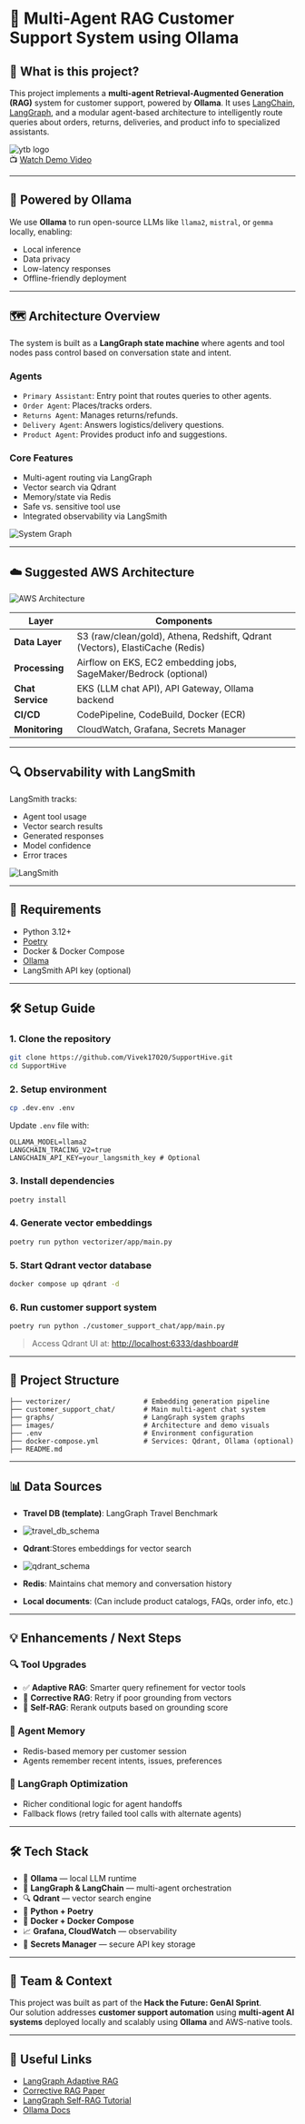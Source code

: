 # 🧠 Multi-Agent RAG Customer Support System using Ollama

## 🚀 What is this project?

This project implements a **multi-agent Retrieval-Augmented Generation (RAG)** system for customer support, powered by **Ollama**. It uses [LangChain](https://www.langchain.com/), [LangGraph](https://github.com/langchain-ai/langgraph), and a modular agent-based architecture to intelligently route queries about orders, returns, deliveries, and product info to specialized assistants.

![ytb logo](./images/ytb.png)  
📺 [Watch Demo Video](https://youtu.be/mPBYvSJuN8Q?si=TGmtyp-XK5O5xQV7)

---

## 🧠 Powered by Ollama

We use **Ollama** to run open-source LLMs like `llama2`, `mistral`, or `gemma` locally, enabling:
- Local inference
- Data privacy
- Low-latency responses
- Offline-friendly deployment

---

## 🗺️ Architecture Overview

The system is built as a **LangGraph state machine** where agents and tool nodes pass control based on conversation state and intent.

### Agents

- `Primary Assistant`: Entry point that routes queries to other agents.
- `Order Agent`: Places/tracks orders.
- `Returns Agent`: Manages returns/refunds.
- `Delivery Agent`: Answers logistics/delivery questions.
- `Product Agent`: Provides product info and suggestions.

### Core Features

- Multi-agent routing via LangGraph
- Vector search via Qdrant
- Memory/state via Redis
- Safe vs. sensitive tool use
- Integrated observability via LangSmith

![System Graph](./graphs/multi-agent-rag-system-graph.png)

---

## ☁️ Suggested AWS Architecture

![AWS Architecture](./images/multi_agent_rag_system_architecture_aws.png)

| Layer            | Components                                                                 |
|------------------|-----------------------------------------------------------------------------|
| **Data Layer**   | S3 (raw/clean/gold), Athena, Redshift, Qdrant (Vectors), ElastiCache (Redis) |
| **Processing**   | Airflow on EKS, EC2 embedding jobs, SageMaker/Bedrock (optional)            |
| **Chat Service** | EKS (LLM chat API), API Gateway, Ollama backend                             |
| **CI/CD**        | CodePipeline, CodeBuild, Docker (ECR)                                       |
| **Monitoring**   | CloudWatch, Grafana, Secrets Manager                                        |

---

## 🔍 Observability with LangSmith

LangSmith tracks:
- Agent tool usage
- Vector search results
- Generated responses
- Model confidence
- Error traces

![LangSmith](./images/langsmith.gif)

---

## 🧪 Requirements

- Python 3.12+
- [Poetry](https://python-poetry.org/docs/#installation)
- Docker & Docker Compose
- [Ollama](https://ollama.com/)
- LangSmith API key (optional)

---

## 🛠️ Setup Guide

### 1. Clone the repository
```bash
git clone https://github.com/Vivek17020/SupportHive.git
cd SupportHive
```

### 2. Setup environment
```bash
cp .dev.env .env
```

Update `.env` file with:
```env
OLLAMA_MODEL=llama2
LANGCHAIN_TRACING_V2=true
LANGCHAIN_API_KEY=your_langsmith_key # Optional
```

### 3. Install dependencies
```bash
poetry install
```

### 4. Generate vector embeddings
```bash
poetry run python vectorizer/app/main.py
```

### 5. Start Qdrant vector database
```bash
docker compose up qdrant -d
```

### 6. Run customer support system
```bash
poetry run python ./customer_support_chat/app/main.py
```

> Access Qdrant UI at: [http://localhost:6333/dashboard#](http://localhost:6333/dashboard#)

---

## 🧾 Project Structure

```text
├── vectorizer/                  # Embedding generation pipeline
├── customer_support_chat/       # Main multi-agent chat system
├── graphs/                      # LangGraph system graphs
├── images/                      # Architecture and demo visuals
├── .env                         # Environment configuration
├── docker-compose.yml           # Services: Qdrant, Ollama (optional)
├── README.md
```

---

## 📊 Data Sources

- **Travel DB (template)**: LangGraph Travel Benchmark
- ![travel_db_schema](https://github.com/user-attachments/assets/95f26921-c3b5-49ae-84c0-f6c1b4252e71)

- **Qdrant**:Stores embeddings for vector search
-  ![qdrant_schema](https://github.com/user-attachments/assets/0b427aef-ccb3-404d-bc60-1666f20e6a2a)
- **Redis**: Maintains chat memory and conversation history
- **Local documents**: (Can include product catalogs, FAQs, order info, etc.)

---

## 💡 Enhancements / Next Steps

### 🔍 Tool Upgrades
- ✅ **Adaptive RAG**: Smarter query refinement for vector tools
- 🔄 **Corrective RAG**: Retry if poor grounding from vectors
- 🧠 **Self-RAG**: Rerank outputs based on grounding score

### 🧠 Agent Memory
- Redis-based memory per customer session
- Agents remember recent intents, issues, preferences

### 🤖 LangGraph Optimization
- Richer conditional logic for agent handoffs
- Fallback flows (retry failed tool calls with alternate agents)

---

## 🛠️ Tech Stack

- 🧠 **Ollama** — local LLM runtime
- 🔗 **LangGraph & LangChain** — multi-agent orchestration
- 🔍 **Qdrant** — vector search engine
- 🐍 **Python + Poetry**
- 🐳 **Docker + Docker Compose**
- 📈 **Grafana, CloudWatch** — observability
- 🔐 **Secrets Manager** — secure API key storage

---

## 👥 Team & Context

This project was built as part of the **Hack the Future: GenAI Sprint**.  
Our solution addresses **customer support automation** using **multi-agent AI systems** deployed locally and scalably using **Ollama** and AWS-native tools.

---

## 📎 Useful Links

- [LangGraph Adaptive RAG](https://langchain-ai.github.io/langgraph/tutorials/rag/langgraph_adaptive_rag/)
- [Corrective RAG Paper](https://arxiv.org/abs/2401.15884)
- [LangGraph Self-RAG Tutorial](https://langchain-ai.github.io/langgraph/tutorials/rag/langgraph_self_rag_local/)
- [Ollama Docs](https://ollama.com/)
